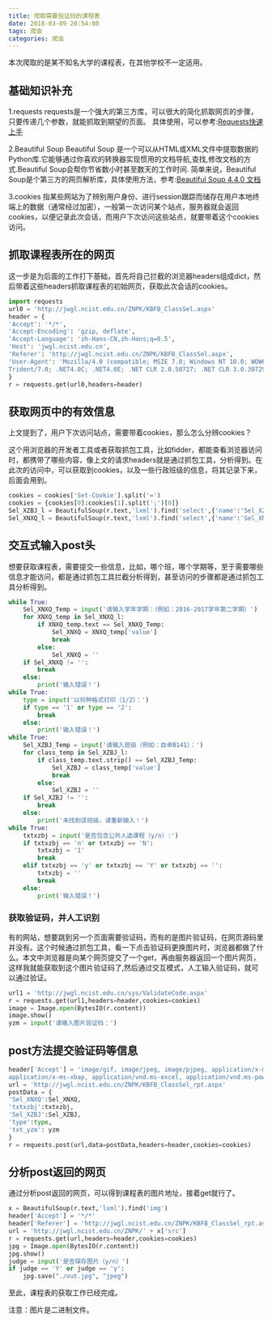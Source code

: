 ```yaml
---
title: 爬取需要验证码的课程表
date: 2018-03-09 20:54:08
tags: 爬虫
categories: 爬虫
---
```


本次爬取的是某不知名大学的课程表，在其他学校不一定适用。

## 基础知识补充
1.requests
requests是一个强大的第三方库，可以很大的简化抓取网页的步骤，只要传递几个参数，就能抓取到期望的页面。
具体使用，可以参考:[Requests快速上手](http://cn.python-requests.org/zh_CN/latest/user/quickstart.html)
<!-- more -->
<!-- more -->
2.Beautiful Soup
Beautiful Soup 是一个可以从HTML或XML文件中提取数据的Python库.它能够通过你喜欢的转换器实现惯用的文档导航,查找,修改文档的方式.Beautiful Soup会帮你节省数小时甚至数天的工作时间.
简单来说，Beautiful Soup是个第三方的网页解析库，具体使用方法，参考:[Beautiful Soup 4.4.0 文档](http://beautifulsoup.readthedocs.io/zh_CN/latest/#id12)

3.cookies
指某些网站为了辨别用户身份、进行session跟踪而储存在用户本地终端上的数据（通常经过加密），一般第一次访问某个站点，服务器就会返回cookies，以便记录此次会话，而用户下次访问这些站点，就要带着这个cookies访问。
## 抓取课程表所在的网页
这一步是为后面的工作打下基础，首先将自己拦截的浏览器headers组成dict，然后带着这些headers抓取课程表的初始网页，获取此次会话的cookies。
```python
import requests
url0 = 'http://jwgl.ncist.edu.cn/ZNPK/KBFB_ClassSel.aspx'
header = {
'Accept': '*/*',
'Accept-Encoding': 'gzip, deflate',
'Accept-Language': 'zh-Hans-CN,zh-Hans;q=0.5',
'Host': 'jwgl.ncist.edu.cn',
'Referer': 'http://jwgl.ncist.edu.cn/ZNPK/KBFB_ClassSel.aspx',
'User-Agent': 'Mozilla/4.0 (compatible; MSIE 7.0; Windows NT 10.0; WOW64; \
Trident/7.0; .NET4.0C; .NET4.0E; .NET CLR 2.0.50727; .NET CLR 3.0.30729; .NET CLR 3.5.30729; InfoPath.3)'
}
r = requests.get(url0,headers=header)
```
## 获取网页中的有效信息
上文提到了，用户下次访问站点，需要带着cookies，那么怎么分辨cookies？

这个用浏览器的开发者工具或者获取抓包工具，比如fidder，都能查看浏览器访问时，都携带了哪些内容，像上文的请求headers就是通过抓包工具，分析得到。在此次的访问中，可以获取到cookies，以及一些行政班级的信息，将其记录下来，后面会用到。
```python
cookies = cookies['Set-Cookie'].split('=')
cookies = {cookies[0]:cookies[1].split(';')[0]}
Sel_XZBJ_l = BeautifulSoup(r.text,'lxml').find('select',{'name':'Sel_XZBJ'}).find_all('option')
Sel_XNXQ_l = BeautifulSoup(r.text,'lxml').find('select',{'name':'Sel_XNXQ'}).find_all('option')
```
## 交互式输入post头
想要获取课程表，需要提交一些信息，比如，哪个班，哪个学期等，至于需要哪些信息才能访问，都是通过抓包工具拦截分析得到，甚至访问的步骤都是通过抓包工具分析得到。
```python
while True:
    Sel_XNXQ_Temp = input('请输入学年学期：（例如：2016-2017学年第二学期）')
    for XNXQ_temp in Sel_XNXQ_l:
        if XNXQ_temp.text == Sel_XNXQ_Temp:
            Sel_XNXQ = XNXQ_temp['value']
            break
        else:
            Sel_XNXQ = ''
    if Sel_XNXQ != '':
        break
    else:
        print('输入错误！')
while True:
    type = input('以何种格式打印（1/2）：')
    if type == '1' or type == '2':
        break
    else:
        print('输入错误！')
while True:
    Sel_XZBJ_Temp = input('请输入班级（例如：自卓B141）：')
    for class_temp in Sel_XZBJ_l:
        if class_temp.text.strip() == Sel_XZBJ_Temp:
            Sel_XZBJ = class_temp['value']
            break
        else:
            Sel_XZBJ = ''
    if Sel_XZBJ != '':
        break
    else:
        print('未找到该班级，请重新输入！')
while True:
    txtxzbj = input('是否包含公共人选课程（y/n）:')
    if txtxzbj == 'n' or txtxzbj == 'N':
        txtxzbj = '1'
        break
    elif txtxzbj == 'y' or txtxzbj == 'Y' or txtxzbj == '':
        txtxzbj = ''
        break
    else:
        print('输入错误！')
```
### 获取验证码，并人工识别
有的网站，想要跳到另一个页面需要验证码，而有的是图片验证码，在网页源码里并没有。这个时候通过抓包工具，看一下点击验证码更换图片时，浏览器都做了什么。本文中浏览器是向某个网页提交了一个get，再由服务器返回一个图片网页，这样我就能获取到这个图片验证码了,然后通过交互模式，人工输入验证码，就可以通过验证。
```python
url1 = 'http://jwgl.ncist.edu.cn/sys/ValidateCode.aspx'
r = requests.get(url1,headers=header,cookies=cookies)
image = Image.open(BytesIO(r.content))
image.show()
yzm = input('请输入图片验证码：')
```

## post方法提交验证码等信息
```python
header['Accept'] = 'image/gif, image/jpeg, image/pjpeg, application/x-ms-application, application/xaml+xml, \
application/x-ms-xbap, application/vnd.ms-excel, application/vnd.ms-powerpoint, application/msword, */*'
url = 'http://jwgl.ncist.edu.cn/ZNPK/KBFB_ClassSel_rpt.aspx'
postData = {
'Sel_XNXQ':Sel_XNXQ,
'txtxzbj':txtxzbj,
'Sel_XZBJ':Sel_XZBJ,
'type':type,
'txt_yzm': yzm
}
r = requests.post(url,data=postData,headers=header,cookies=cookies)
```

## 分析post返回的网页
通过分析post返回的网页，可以得到课程表的图片地址，接着get就行了。
```python
x = BeautifulSoup(r.text,'lxml').find('img')
header['Accept'] = '*/*'
header['Referer'] = 'http://jwgl.ncist.edu.cn/ZNPK/KBFB_ClassSel_rpt.aspx'
url = 'http://jwgl.ncist.edu.cn/ZNPK/' + x['src']
r = requests.get(url,headers=header,cookies=cookies)
jpg = Image.open(BytesIO(r.content))
jpg.show()
judge = input('是否保存图片（y/n）')
if judge == 'Y' or judge == 'y':
    jpg.save("./out.jpg", "jpeg")
```
至此，课程表的获取工作已经完成。

注意：图片是二进制文件。
